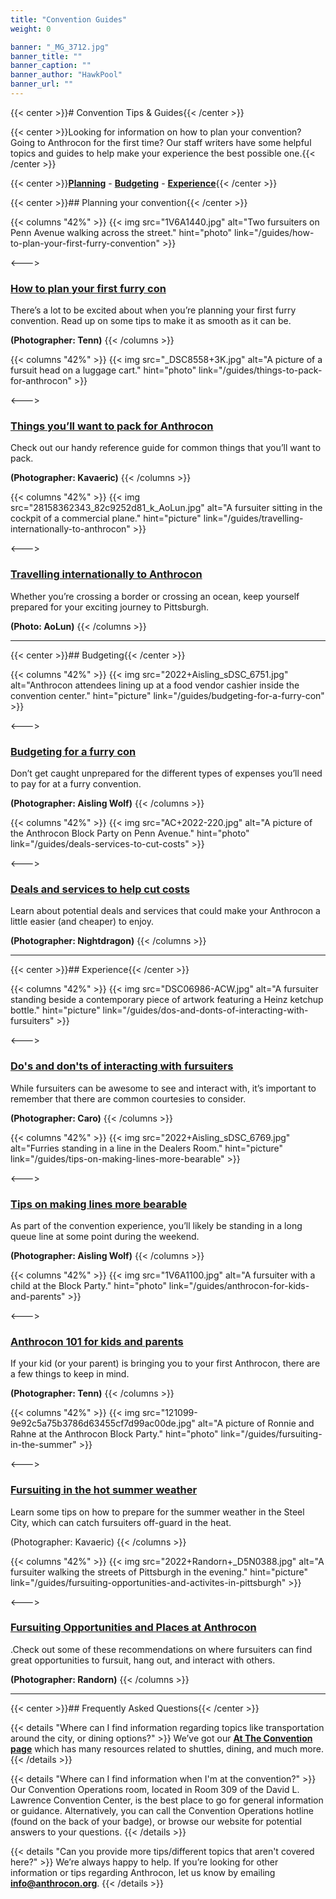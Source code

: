 ```yaml
---
title: "Convention Guides"
weight: 0

banner: "_MG_3712.jpg"
banner_title: ""
banner_caption: ""
banner_author: "HawkPool"
banner_url: ""
---
```


{{< center >}}# Convention Tips & Guides{{< /center >}}

{{< center >}}Looking for information on how to plan your convention? Going to Anthrocon for the first time? Our staff writers have some helpful topics and guides to help make your experience the best possible one.{{< /center >}}

{{< center >}}[**Planning**](#planning-your-convention) - [**Budgeting**](#budgeting) - [**Experience**](#experience){{< /center >}}

{{< center >}}## Planning your convention{{< /center >}}

{{< columns "42%" >}}
{{< img src="1V6A1440.jpg" alt="Two fursuiters on Penn Avenue walking across the street." hint="photo" link="/guides/how-to-plan-your-first-furry-convention" >}}

<--->

### [How to plan your first furry con](/guides/how-to-plan-your-first-furry-convention)

There’s a lot to be excited about when you’re planning your first furry convention. Read up on some tips to make it as smooth as it can be.

**(Photographer: Tenn)**
{{< /columns >}}

{{< columns "42%" >}}
{{< img src="_DSC8558+3K.jpg" alt="A picture of a fursuit head on a luggage cart." hint="photo" link="/guides/things-to-pack-for-anthrocon" >}}

<--->

### [Things you’ll want to pack for Anthrocon](/guides/things-to-pack-for-anthrocon)

Check out our handy reference guide for common things that you’ll want to pack.

**(Photographer: Kavaeric)**
{{< /columns >}}

{{< columns "42%" >}}
{{< img src="28158362343_82c9252d81_k_AoLun.jpg" alt="A fursuiter sitting in the cockpit of a commercial plane." hint="picture" link="/guides/travelling-internationally-to-anthrocon" >}}

<--->

### [Travelling internationally to Anthrocon](/guides/travelling-internationally-to-anthrocon)

Whether you’re crossing a border or crossing an ocean, keep yourself prepared for your exciting journey to Pittsburgh.

**(Photo: AoLun)**
{{< /columns >}}

***

{{< center >}}## Budgeting{{< /center >}}

{{< columns "42%" >}}
{{< img src="2022+Aisling_sDSC_6751.jpg" alt="Anthrocon attendees lining up at a food vendor cashier inside the convention center." hint="picture" link="/guides/budgeting-for-a-furry-con" >}}

<--->

### [Budgeting for a furry con](/guides/budgeting-for-a-furry-con)

Don’t get caught unprepared for the different types of expenses you’ll need to pay for at a furry convention.

**(Photographer: Aisling Wolf)**
{{< /columns >}}

{{< columns "42%" >}}
{{< img src="AC+2022-220.jpg" alt="A picture of the Anthrocon Block Party on Penn Avenue." hint="photo" link="/guides/deals-services-to-cut-costs" >}}

<--->

### [Deals and services to help cut costs](/guides/deals-services-to-cut-costs)

Learn about potential deals and services that could make your Anthrocon a little easier (and cheaper) to enjoy.

**(Photographer: Nightdragon)**
{{< /columns >}}

***

{{< center >}}## Experience{{< /center >}}

{{< columns "42%" >}}
{{< img src="DSC06986-ACW.jpg" alt="A fursuiter standing beside a contemporary piece of artwork featuring a Heinz ketchup bottle." hint="picture" link="/guides/dos-and-donts-of-interacting-with-fursuiters" >}}

<--->

### [Do's and don'ts of interacting with fursuiters](/guides/dos-and-donts-of-interacting-with-fursuiters)

While fursuiters can be awesome to see and interact with, it’s important to remember that there are common courtesies to consider.

**(Photographer: Caro)**
{{< /columns >}}

{{< columns "42%" >}}
{{< img src="2022+Aisling_sDSC_6769.jpg" alt="Furries standing in a line in the Dealers Room." hint="picture" link="/guides/tips-on-making-lines-more-bearable" >}}

<--->

### [Tips on making lines more bearable](/guides/tips-on-making-lines-more-bearable)

As part of the convention experience, you’ll likely be standing in a long queue line at some point during the weekend.

**(Photographer: Aisling Wolf)**
{{< /columns >}}

{{< columns "42%" >}}
{{< img src="1V6A1100.jpg" alt="A fursuiter with a child at the Block Party." hint="photo" link="/guides/anthrocon-for-kids-and-parents" >}}

<--->

### [Anthrocon 101 for kids and parents](/guides/anthrocon-for-kids-and-parents)

If your kid (or your parent) is bringing you to your first Anthrocon, there are a few things to keep in mind.

**(Photographer: Tenn)**
{{< /columns >}}

{{< columns "42%" >}}
{{< img src="121099-9e92c5a75b3786d63455cf7d99ac00de.jpg" alt="A picture of Ronnie and Rahne at the Anthrocon Block Party." hint="photo" link="/guides/fursuiting-in-the-summer" >}}

<--->

### [Fursuiting in the hot summer weather](/guides/fursuiting-in-the-summer)

Learn some tips on how to prepare for the summer weather in the Steel City, which can catch fursuiters off-guard in the heat.

(Photographer: Kavaeric)
{{< /columns >}}

{{< columns "42%" >}}
{{< img src="2022+Randorn+_D5N0388.jpg" alt="A fursuiter walking the streets of Pittsburgh in the evening." hint="picture" link="/guides/fursuiting-opportunities-and-activites-in-pittsburgh" >}}

<--->

### [Fursuiting Opportunities and Places at Anthrocon](/guides/fursuiting-opportunities-and-activites-in-pittsburgh)

.Check out some of these recommendations on where fursuiters can find great opportunities to fursuit, hang out, and interact with others.

**(Photographer: Randorn)**
{{< /columns >}}

***

{{< center >}}## Frequently Asked Questions{{< /center >}}

{{< details "Where can I find information regarding topics like transportation around the city, or dining options?" >}}
We’ve got our [**At The Convention page**](/at-the-convention) which has many resources related to shuttles, dining, and much more.
{{< /details >}}

{{< details "Where can I find information when I'm at the convention?" >}}
Our Convention Operations room, located in Room 309 of the David L. Lawrence Convention Center, is the best place to go for general information or guidance. Alternatively, you can call the Convention Operations hotline (found on the back of your badge), or browse our website for potential answers to your questions.
{{< /details >}}

{{< details "Can you provide more tips/different topics that aren't covered here?" >}}
We’re always happy to help. If you’re looking for other information or tips regarding Anthrocon, let us know by emailing [**info@anthrocon.org**](mailto:info@anthrocon.org).
{{< /details >}}
